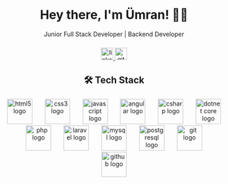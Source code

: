 ###

<h1 align="center">Hey there, I'm Ümran! 👋🚀</h1>

<p align="center">Junior Full Stack Developer | Backend Developer</p>

###
<div align="center">
  <a href="https://www.linkedin.com/in/umranugrl/" target="_blank">
    <img src="https://img.shields.io/static/v1?message=LinkedIn&logo=linkedin&label=&color=0077B5&logoColor=white&labelColor=&style=plastic" height="28" alt="linkedin logo" />
  </a>
  <a href="https://github.com/umranugrl" target="_blank">
    <img src="https://img.shields.io/static/v1?message=GitHub&logo=github&label=&color=181717&logoColor=white&labelColor=&style=plastic" height="28" alt="github logo" />
  </a>
</div>

###

<h2 align="center">🛠 Tech Stack</h2>

###

<div align="center">
  <img src="https://cdn.jsdelivr.net/gh/devicons/devicon/icons/html5/html5-original.svg" height="58" alt="html5 logo" />
  <img width="21" />
  <img src="https://cdn.jsdelivr.net/gh/devicons/devicon/icons/css3/css3-original.svg" height="58" alt="css3 logo" />
  <img width="21" />
  <img src="https://cdn.jsdelivr.net/gh/devicons/devicon/icons/javascript/javascript-original.svg" height="58" alt="javascript logo" />
  <img width="21" />
  <img src="https://cdn.jsdelivr.net/gh/devicons/devicon/icons/angularjs/angularjs-original.svg" height="58" alt="angular logo" />
  <img width="21" />
  <img src="https://cdn.jsdelivr.net/gh/devicons/devicon/icons/csharp/csharp-original.svg" height="58" alt="csharp logo" />
  <img width="21" />
  <img src="https://cdn.jsdelivr.net/gh/devicons/devicon/icons/dotnetcore/dotnetcore-original.svg" height="58" alt="dotnet core logo" />
  <img width="21" />
  <img src="https://cdn.jsdelivr.net/gh/devicons/devicon/icons/php/php-original.svg" height="58" alt="php logo" />
  <img width="21" />
  <img src="https://upload.wikimedia.org/wikipedia/commons/9/9a/Laravel.svg" height="58" alt="laravel logo" />
  <img width="21" />
  <img src="https://cdn.jsdelivr.net/gh/devicons/devicon/icons/mysql/mysql-original.svg" height="58" alt="mysql logo" />
  <img width="21" />
  <img src="https://cdn.jsdelivr.net/gh/devicons/devicon/icons/postgresql/postgresql-original.svg" height="58" alt="postgresql logo" />
  <img width="21" />
  <img src="https://cdn.jsdelivr.net/gh/devicons/devicon/icons/git/git-original.svg" height="58" alt="git logo" />
  <img width="21" />
  <img src="https://cdn.jsdelivr.net/gh/devicons/devicon/icons/github/github-original.svg" height="58" alt="github logo" />
</div>


